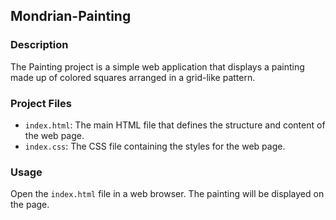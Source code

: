 ## Mondrian-Painting

### Description
The Painting project is a simple web application that displays a painting made up of colored squares arranged in a grid-like pattern.

### Project Files
- `index.html`: The main HTML file that defines the structure and content of the web page.
- `index.css`: The CSS file containing the styles for the web page.

### Usage
Open the `index.html` file in a web browser. The painting will be displayed on the page.
